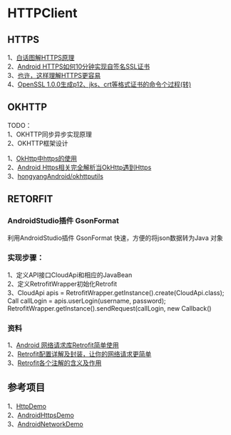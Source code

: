 
# HTTPClient  

## HTTPS      
1、[白话图解HTTPS原理](https://www.cnblogs.com/ghjbk/p/6738069.html)      
2、[Android HTTPS如何10分钟实现自签名SSL证书](https://www.cnblogs.com/tommylemon/p/5454303.html)     
3、[也许，这样理解HTTPS更容易](http://showme.codes/2017-02-20/understand-https/)    
4、[OpenSSL 1.0.0生成p12、jks、crt等格式证书的命令个过程(转)](https://www.cnblogs.com/bluestorm/archive/2013/06/26/3155945.html)      

## OKHTTP

TODO：      
1、OKHTTP同步异步实现原理               
2、OKHTTP框架设计                

1、[OkHttp中https的使用](https://www.jianshu.com/p/1373889e74b2)          
2、[Android Https相关完全解析当OkHttp遇到Https](https://blog.csdn.net/lmj623565791/article/details/48129405)    
3、[hongyangAndroid/okhttputils](https://github.com/hongyangAndroid/okhttputils)           


## RETORFIT      
### AndroidStudio插件 GsonFormat          
利用AndroidStudio插件 GsonFormat 快速，方便的将json数据转为Java 对象        

### 实现步骤：      
1、定义API接口CloudApi和相应的JavaBean           
2、定义RetrofitWrapper初始化Retrofit             
3、CloudApi apis =  RetrofitWrapper.getInstance().create(CloudApi.class);       
   Call<LoginResultBean> callLogin = apis.userLogin(username, password);            
   RetrofitWrapper.getInstance().sendRequest(callLogin, new Callback<LoginResultBean>()          
     
### 资料       
1、[Android 网络请求库Retrofit简单使用](https://blog.csdn.net/u011974987/article/details/50895633)     
2、[Retrofit配置详解及封装，让你的网络请求更简单](https://www.jianshu.com/p/7a4b3766f86d)          
3、[Retrofit各个注解的含义及作用](https://blog.csdn.net/qiang_xi/article/details/53959437)       


## 参考项目  
1、[HttpDemo](https://github.com/yxdroid/HttpDemo)      
2、[AndroidHttpsDemo](https://github.com/Frank-Zhu/AndroidHttpsDemo)       
3、[AndroidNetworkDemo](https://github.com/dodocat/AndroidNetworkDemo)    


